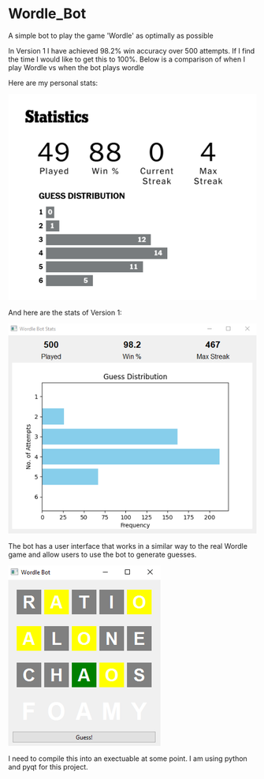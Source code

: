 # Wordle_Bot

A simple bot to play the game 'Wordle' as optimally as possible

In Version 1 I have achieved 98.2% win accuracy over 500 attempts. If I find the time I would like to get this to 100%. Below is a comparison of when I play Wordle vs when the bot plays wordle

Here are my personal stats:

![Screenshot of my personal stats](assets/my_stats.png)

And here are the stats of Version 1:

![Screenshot of wordlebot v1's stats](assets/wordle_bot_v1_stats.png)

The bot has a user interface that works in a similar way to the real Wordle game and allow users to use the bot to generate guesses. 

![Worlde bot in action](assets/bot_ui.png)

I need to compile this into an exectuable at some point. I am using python and pyqt for this project.
